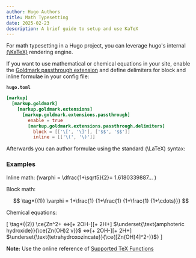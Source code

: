 ```yaml
---
author: Hugo Authors
title: Math Typesetting
date: 2025-02-23
description: A brief guide to setup and use KaTeX
---
```


For math typesetting in a Hugo project, you can leverage hugo's internal [\(\KaTeX\)](https://katex.org/) rendering engine.

<!--more-->

If you want to use mathematical or chemical equations in your site, enable the [Goldmark passthrough extension](https://gohugo.io/render-hooks/passthrough/) and define delimiters for block and inline formulae in your config file:

**`hugo.toml`**

```toml
[markup]
  [markup.goldmark]
    [markup.goldmark.extensions]
      [markup.goldmark.extensions.passthrough]
        enable = true
        [markup.goldmark.extensions.passthrough.delimiters]
          block = [['\[', '\]'], ['$$', '$$']]
          inline = [['\(', '\)']]
```

Afterwards you can author formulae using the standard \(\LaTeX\) syntax:

### Examples

Inline math: \(\varphi = \dfrac{1+\sqrt5}{2}= 1.6180339887… \)

Block math:

$$
\tag*{(1)} \varphi = 1+\frac{1} {1+\frac{1} {1+\frac{1} {1+\cdots}}}
$$

Chemical equations:

\[
\tag\*{(2)} \ce{Zn^2+ <=>[+ 2OH-][+ 2H+] $\underset{\text{amphoteric hydroxide}}{\ce{Zn(OH)2 v}}$ <=>[+ 2OH-][+ 2H+] $\underset{\text{tetrahydroxozincate}}{\ce{[Zn(OH)4]^2-}}$}
\]

**Note:** Use the online reference of [Supported TeX Functions](https://katex.org/docs/supported.html)
